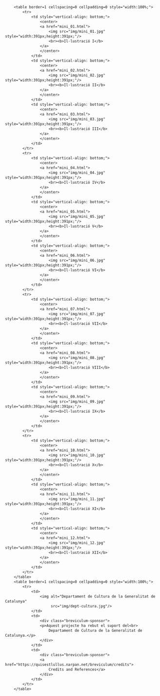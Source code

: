         <table border=1 cellspacing=0 cellpadding=0 style="width:100%;">
            <tr>
                <td style="vertical-align: bottom;">
                    <center>
                    <a href="mini_01.html">
                        <img src="img/mini_01.jpg" style="width:391px;height:391px;"/>
                        <br><b>Il·lustració I</b>
                    </a>
                    </center>
                </td>
                <td style="vertical-align: bottom;">
                    <center>
                    <a href="mini_02.html">
                        <img src="img/mini_02.jpg" style="width:391px;height:391px;"/>
                        <br><b>Il·lustració II</b>
                    </a>
                    </center>
                </td>
                <td style="vertical-align: bottom;">
                    <center>
                    <a href="mini_03.html">
                        <img src="img/mini_03.jpg" style="width:391px;height:391px;"/>
                        <br><b>Il·lustració III</b>
                    </a>
                    </center>
                </td>
            </tr>
            <tr>
                <td style="vertical-align: bottom;">
                    <center>
                    <a href="mini_04.html">
                        <img src="img/mini_04.jpg" style="width:391px;height:391px;"/>
                        <br><b>Il·lustració IV</b>
                    </a>
                    </center>
                </td>
                <td style="vertical-align: bottom;">
                    <center>
                    <a href="mini_05.html">
                        <img src="img/mini_05.jpg" style="width:391px;height:391px;"/>
                        <br><b>Il·lustració V</b>
                    </a>
                    </center>
                </td>
                <td style="vertical-align: bottom;">
                    <center>
                    <a href="mini_06.html">
                        <img src="img/mini_06.jpg" style="width:391px;height:391px;"/>
                        <br><b>Il·lustració VI</b>
                    </a>
                    </center>
                </td>
            </tr>
            <tr>
                <td style="vertical-align: bottom;">
                    <center>
                    <a href="mini_07.html">
                        <img src="img/mini_07.jpg" style="width:391px;height:391px;"/>
                        <br><b>Il·lustració VII</b>
                    </a>
                    </center>
                </td>
                <td style="vertical-align: bottom;">
                    <center>
                    <a href="mini_08.html">
                        <img src="img/mini_08.jpg" style="width:391px;height:391px;"/>
                        <br><b>Il·lustració VIII</b>
                    </a>
                    </center>
                </td>
                <td style="vertical-align: bottom;">
                    <center>
                    <a href="mini_09.html">
                        <img src="img/mini_09.jpg" style="width:391px;height:391px;"/>
                        <br><b>Il·lustració IX</b>
                    </a>
                    </center>
                </td>
            </tr>
            <tr>
                <td style="vertical-align: bottom;">
                    <center>
                    <a href="mini_10.html">
                        <img src="img/mini_10.jpg" style="width:391px;height:391px;"/>
                        <br><b>Il·lustració X</b>
                    </a>
                    </center>
                </td>
                <td style="vertical-align: bottom;">
                    <center>
                    <a href="mini_11.html">
                        <img src="img/mini_11.jpg" style="width:391px;height:391px;"/>
                        <br><b>Il·lustració XI</b>
                    </a>
                    </center>
                </td>
                <td style="vertical-align: bottom;">
                    <center>
                    <a href="mini_12.html">
                        <img src="img/mini_12.jpg" style="width:391px;height:391px;"/>
                        <br><b>Il·lustració XII</b>
                    </a>
                    </center>
                </td>
            </tr>        
        </table>
        <table border=1 cellspacing=0 cellpadding=0 style="width:100%;">
            <tr>
                <td>
                    <img alt="Departament de Cultura de la Generalitat de Catalunya" 
                         src="img/dept-cultura.jpg"/>
                </td>
                <td>
                    <div class="breviculum-sponsor">                        
                    <p>Aquest projecte ha rebut el suport del<br>
                        Departament de Cultura de la Generalitat de Catalunya.</p>
                    </div>
                </td>
                <td>
                    <div class="breviculum-sponsor">                        
                    <a href="https://quisestlullus.narpan.net/breviculum/credits">
                        Credits and References</a>
                    </div>
                </td>
            </tr>
        </table>
